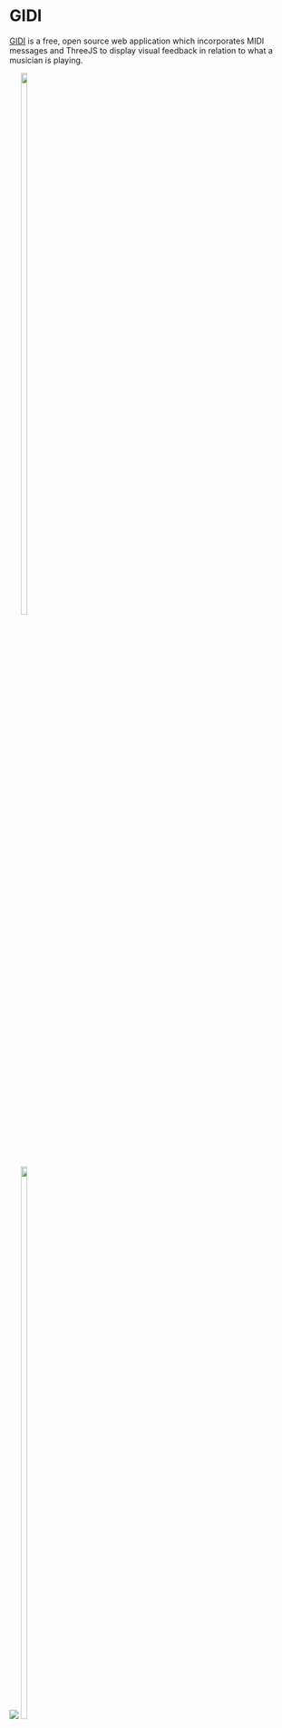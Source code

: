 # GIDI
[GIDI](https://gidi.uk) is a free, open source web application which incorporates MIDI messages and ThreeJS to display visual feedback in relation to what a musician is playing.

<img src="https://gidi.uk/img/assets/2.png"/>
<div style='display:inline-block'>
  <img src="https://gidi.uk/img/assets/3.png" width="49.5%"/>
  <img src="https://gidi.uk/img/assets/4.png" width="50%"/>
</div>

## How to use

1. Plug in a MIDI device
2. Go to [gidi.uk](https://gidi.uk)
3. Select your instrument from *Pad* or *Synth*
4. Start playing

## Future Improvements

- [x] Mobile splash screen
- [ ] Add 'Decay' and 'Sustain' with the ability to map 
- [ ] Create different scenes